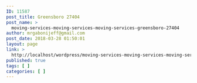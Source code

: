 ```yaml
---
ID: 11587
post_title: Greensboro 27404
post_name: >
  moving-services-moving-services-moving-services-greensboro-27404
author: mrgabonijeff@gmail.com
post_date: 2018-03-28 01:50:01
layout: page
link: >
  http://localhost/wordpress/moving-services-moving-services-moving-services-greensboro-27404/
published: true
tags: [ ]
categories: [ ]
---
```

